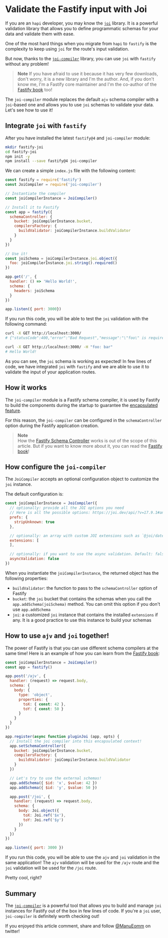 # Validate the Fastify input with Joi

If you are an `hapi` developer, you may know the [`joi`](https://www.npmjs.com/package/joi) library.
It is a powerful validation library that allows you to define programmatic schemas for your data and validate them with ease.

One of the most hard things when you migrate from `hapi` to `fastify` is the complexity to keep using `joi` for the route's input validation.

But now, thanks to the [`joi-compiler`](https://www.npmjs.com/package/joi-compiler) library, you can use `joi` with `fastify` without any problem!

> **Note**
> If you have afraid to use it because it has very few downloads, don't worry, it is a new library and I'm the author.
> And, if you don't know me, I'm a Fastify core maintainer and I'm the co-author of the [Fastify book](https://backend.cafe/fastify-v4-book) too!

The `joi-compiler` module replaces the default `ajv` schema compiler with a `joi`-based one and allows you to use `joi` schemas to validate your data.
Let's see how to use it!

## Integrate `joi` with `fastify`

After you have installed the latest `fastify@4` and `joi-compiler` module:

```bash
mkdir fastify-joi
cd fastify-joi
npm init -y
npm install --save fastify@4 joi-compiler
```

We can create a simple `index.js` file with the following content:

```js
const fastify = require('fastify')
const JoiCompiler = require('joi-compiler')

// Instantiate the compiler
const joiCompilerInstance = JoiCompiler()

// Install it to Fastify
const app = fastify({
  schemaController: {
    bucket: joiCompilerInstance.bucket,
    compilersFactory: {
      buildValidator: joiCompilerInstance.buildValidator
    }
  }
})

// Use it!
const joiSchema = joiCompilerInstance.joi.object({
  foo: joiCompilerInstance.joi.string().required()
})

app.get('/', {
  handler: () => 'Hello World!',
  schema: {
    headers: joiSchema
  }
})

app.listen({ port: 3000})
```

If you run this code, you will be able to test the `joi` validation with the following command:

```bash
curl -X GET http://localhost:3000/
# {"statusCode":400,"error":"Bad Request","message":"\"foo\" is required"}

curl -X GET http://localhost:3000/ -H "foo: bar"
# Hello World!
```

As you can see, the `joi` schema is working as expected!
In few lines of code, we have integrated `joi` with `fastify` and we are able to use it to validate the input of your application routes.

## How it works

The `joi-compiler` module is a Fastify schema compiler, it is used by Fastify to build the components during the startup
to guarantee the [encapsulated feature](https://backend.cafe/the-complete-guide-to-the-fastify-plugin-system).

For this reason, the `joi-compiler` can be configured in the `schemaController` option during the Fastify application creation.

> **Note**  
> How the [Fastify Schema Controller](https://www.fastify.io/docs/latest/Reference/Server/#schemacontroller) works is out of the scope of this article.
> But if you want to know more about it, you can read the [Fastify book](https://backend.cafe/fastify-v4-book)!

## How configure the `joi-compiler`

The `JoiCompiler` accepts an optional configuration object to customize the `joi` instance.

The default configuration is:

```js
const joiCompilerInstance = JoiCompiler({
  // optionally: provide all the JOI options you need
  // Here is all the possible options: https://joi.dev/api/?v=17.9.1#anyvalidatevalue-options
  prefs: {
    stripUnknown: true
  },

  // optionally: an array with custom JOI extensions such as `@joi/date`
  extensions: [
  ],

  // optionally: if you want to use the async validation. Default: false
  asyncValidation: false
})
```

When you instantiate the `joiCompilerInstance`, the returned object has the following properties:

- `buildValidator`: the function to pass to the `schemaController` option of Fastify
- `bucket`: the `joi` bucket that contains the schemas when you call the `app.addSchema(joiSchema)` method. You can omit this option if you don't use `app.addSchema`
- `joi`: a customized `joi` instance that contains the installed `extensions` if any. It is a good practice to use this instance to build your schemas

## How to use `ajv` and `joi` together!

The power of Fastify is that you can use different schema compilers at the same time!
Here is an example of how you can learn from the [Fastify book](https://backend.cafe/fastify-v4-book):

```js
const joiCompilerInstance = JoiCompiler()
const app = fastify()

app.post('/ajv', {
  handler: (request) => request.body,
  schema: {
    body: {
      type: 'object',
      properties: {
        toX: { const: 42 },
        toY: { const: 50 }
      }
    }
  }
})

app.register(async function pluginJoi (app, opts) {
  // Install the joi compiler into this encapsulated context!
  app.setSchemaController({
    bucket: joiCompilerInstance.bucket,
    compilersFactory: {
      buildValidator: joiCompilerInstance.buildValidator
    }
  })

  // Let's try to use the external schemas!
  app.addSchema({ $id: 'x', $value: 42 })
  app.addSchema({ $id: 'y', $value: 50 })

  app.post('/joi', {
    handler: (request) => request.body,
    schema: {
      body: Joi.object({
        toX: Joi.ref('$x'),
        toY: Joi.ref('$y')
      })
    }
  })
})

app.listen({ port: 3000 })
```

If you run this code, you will be able to use the `ajv` and `joi` validation in the same application!
The `ajv` validation will be used for the `/ajv` route and the `joi` validation will be used for the `/joi` route.

Pretty cool, right?

## Summary

The [`joi-compiler`](https://www.npmjs.com/package/joi-compiler) is a powerful tool that allows you to build and manage `joi` instances for Fastify out of the box in few lines of code.
If you're a `joi` user, `joi-compiler` is definitely worth checking out!

If you enjoyed this article comment, share and follow [@ManuEomm](https://twitter.com/ManuEomm) on twitter!
